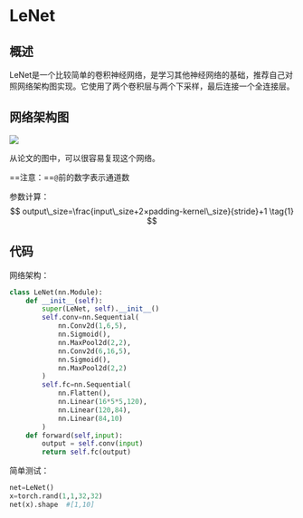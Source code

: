 # LeNet

## 概述

LeNet是一个比较简单的卷积神经网络，是学习其他神经网络的基础，推荐自己对照网络架构图实现。它使用了两个卷积层与两个下采样，最后连接一个全连接层。

## 网络架构图

![](https://libraxiong-picture.oss-cn-hangzhou.aliyuncs.com/img/20220528220618.png)

从论文的图中，可以很容易复现这个网络。

==注意：==`@`前的数字表示通道数

参数计算：
$$
output\_size=\frac{input\_size+2×padding-kernel\_size}{stride}+1 \tag{1}
$$

## 代码

网络架构：

```python
class LeNet(nn.Module):
    def __init__(self):
        super(LeNet, self).__init__()
        self.conv=nn.Sequential(
            nn.Conv2d(1,6,5),
            nn.Sigmoid(),
            nn.MaxPool2d(2,2),
            nn.Conv2d(6,16,5),
            nn.Sigmoid(),
            nn.MaxPool2d(2,2)
        )
        self.fc=nn.Sequential(
            nn.Flatten(),
            nn.Linear(16*5*5,120),
            nn.Linear(120,84),
            nn.Linear(84,10)
        )
    def forward(self,input):
        output = self.conv(input)
        return self.fc(output)
```

简单测试：

```python
net=LeNet()
x=torch.rand(1,1,32,32)
net(x).shape  #[1,10]
```


